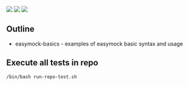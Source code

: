 ![](https://img.shields.io/badge/language-xxx-blue)
![](https://img.shields.io/badge/technology-xxx,%20xxx-blue)
![](https://img.shields.io/badge/development%20year-2021-orange)

## Outline

- easymock-basics - examples of easymock basic syntax and usage

## Execute all tests in repo

`/bin/bash run-repo-test.sh`
